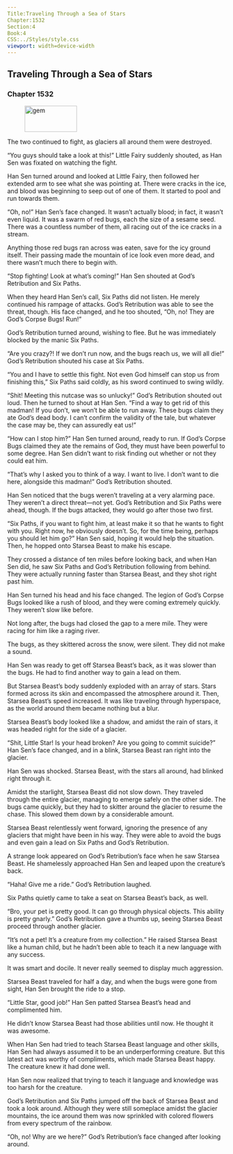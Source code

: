 ```yaml
---
Title:Traveling Through a Sea of Stars 
Chapter:1532 
Section:4 
Book:4 
CSS:../Styles/style.css 
viewport: width=device-width
---
```

  
## Traveling Through a Sea of Stars
### Chapter 1532
  
<figure>
	<img src="../Images/gem.gif" alt="gem" id="gem" width="120" height="60" />
</figure>
  

  
The two continued to fight, as glaciers all around them were destroyed.

“You guys should take a look at this!” Little Fairy suddenly shouted, as Han Sen was fixated on watching the fight.

Han Sen turned around and looked at Little Fairy, then followed her extended arm to see what she was pointing at. There were cracks in the ice, and blood was beginning to seep out of one of them. It started to pool and run towards them.

“Oh, no!” Han Sen’s face changed. It wasn’t actually blood; in fact, it wasn’t even liquid. It was a swarm of red bugs, each the size of a sesame seed. There was a countless number of them, all racing out of the ice cracks in a stream.

Anything those red bugs ran across was eaten, save for the icy ground itself. Their passing made the mountain of ice look even more dead, and there wasn’t much there to begin with.

“Stop fighting! Look at what’s coming!” Han Sen shouted at God’s Retribution and Six Paths.

When they heard Han Sen’s call, Six Paths did not listen. He merely continued his rampage of attacks. God’s Retribution was able to see the threat, though. His face changed, and he too shouted, “Oh, no! They are God’s Corpse Bugs! Run!”

God’s Retribution turned around, wishing to flee. But he was immediately blocked by the manic Six Paths.

“Are you crazy?! If we don’t run now, and the bugs reach us, we will all die!” God’s Retribution shouted his case at Six Paths.

“You and I have to settle this fight. Not even God himself can stop us from finishing this,” Six Paths said coldly, as his sword continued to swing wildly.

“Shit! Meeting this nutcase was so unlucky!” God’s Retribution shouted out loud. Then he turned to shout at Han Sen. “Find a way to get rid of this madman! If you don’t, we won’t be able to run away. These bugs claim they ate God’s dead body. I can’t confirm the validity of the tale, but whatever the case may be, they can assuredly eat us!”

“How can I stop him?” Han Sen turned around, ready to run. If God’s Corpse Bugs claimed they ate the remains of God, they must have been powerful to some degree. Han Sen didn’t want to risk finding out whether or not they could eat him.

“That’s why I asked you to think of a way. I want to live. I don’t want to die here, alongside this madman!” God’s Retribution shouted.

Han Sen noticed that the bugs weren’t traveling at a very alarming pace. They weren’t a direct threat—not yet. God’s Retribution and Six Paths were ahead, though. If the bugs attacked, they would go after those two first.

“Six Paths, if you want to fight him, at least make it so that he wants to fight with you. Right now, he obviously doesn’t. So, for the time being, perhaps you should let him go?” Han Sen said, hoping it would help the situation. Then, he hopped onto Starsea Beast to make his escape.

They crossed a distance of ten miles before looking back, and when Han Sen did, he saw Six Paths and God’s Retribution following from behind. They were actually running faster than Starsea Beast, and they shot right past him.

Han Sen turned his head and his face changed. The legion of God’s Corpse Bugs looked like a rush of blood, and they were coming extremely quickly. They weren’t slow like before.

Not long after, the bugs had closed the gap to a mere mile. They were racing for him like a raging river.

The bugs, as they skittered across the snow, were silent. They did not make a sound.

Han Sen was ready to get off Starsea Beast’s back, as it was slower than the bugs. He had to find another way to gain a lead on them.

But Starsea Beast’s body suddenly exploded with an array of stars. Stars formed across its skin and encompassed the atmosphere around it. Then, Starsea Beast’s speed increased. It was like traveling through hyperspace, as the world around them became nothing but a blur.

Starsea Beast’s body looked like a shadow, and amidst the rain of stars, it was headed right for the side of a glacier.

“Shit, Little Star! Is your head broken? Are you going to commit suicide?” Han Sen’s face changed, and in a blink, Starsea Beast ran right into the glacier.

Han Sen was shocked. Starsea Beast, with the stars all around, had blinked right through it.

Amidst the starlight, Starsea Beast did not slow down. They traveled through the entire glacier, managing to emerge safely on the other side. The bugs came quickly, but they had to skitter around the glacier to resume the chase. This slowed them down by a considerable amount.

Starsea Beast relentlessly went forward, ignoring the presence of any glaciers that might have been in his way. They were able to avoid the bugs and even gain a lead on Six Paths and God’s Retribution.

A strange look appeared on God’s Retribution’s face when he saw Starsea Beast. He shamelessly approached Han Sen and leaped upon the creature’s back.

“Haha! Give me a ride.” God’s Retribution laughed.

Six Paths quietly came to take a seat on Starsea Beast’s back, as well.

“Bro, your pet is pretty good. It can go through physical objects. This ability is pretty gnarly.” God’s Retribution gave a thumbs up, seeing Starsea Beast proceed through another glacier.

“It’s not a pet! It’s a creature from my collection.” He raised Starsea Beast like a human child, but he hadn’t been able to teach it a new language with any success.

It was smart and docile. It never really seemed to display much aggression.

Starsea Beast traveled for half a day, and when the bugs were gone from sight, Han Sen brought the ride to a stop.

“Little Star, good job!” Han Sen patted Starsea Beast’s head and complimented him.

He didn’t know Starsea Beast had those abilities until now. He thought it was awesome.

When Han Sen had tried to teach Starsea Beast language and other skills, Han Sen had always assumed it to be an underperforming creature. But this latest act was worthy of compliments, which made Starsea Beast happy. The creature knew it had done well.

Han Sen now realized that trying to teach it language and knowledge was too harsh for the creature.

God’s Retribution and Six Paths jumped off the back of Starsea Beast and took a look around. Although they were still someplace amidst the glacier mountains, the ice around them was now sprinkled with colored flowers from every spectrum of the rainbow.

“Oh, no! Why are we here?” God’s Retribution’s face changed after looking around.
